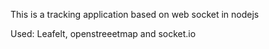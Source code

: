This is a tracking application based on web socket in nodejs

Used: Leafelt, openstreeetmap and socket.io